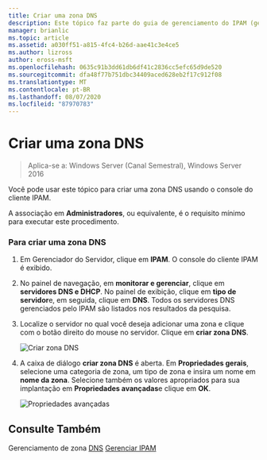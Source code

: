 ```yaml
---
title: Criar uma zona DNS
description: Este tópico faz parte do guia de gerenciamento do IPAM (gerenciamento de endereços IP) no Windows Server 2016.
manager: brianlic
ms.topic: article
ms.assetid: a030ff51-a815-4fc4-b26d-aae41c3e4ce5
ms.author: lizross
author: eross-msft
ms.openlocfilehash: 0635c91b3dd61db6df41c2836cc5efc65d9de520
ms.sourcegitcommit: dfa48f77b751dbc34409aced628eb2f17c912f08
ms.translationtype: MT
ms.contentlocale: pt-BR
ms.lasthandoff: 08/07/2020
ms.locfileid: "87970783"
---
```

# <a name="create-a-dns-zone"></a>Criar uma zona DNS

>Aplica-se a: Windows Server (Canal Semestral), Windows Server 2016

Você pode usar este tópico para criar uma zona DNS usando o console do cliente IPAM.

A associação em **Administradores**, ou equivalente, é o requisito mínimo para executar este procedimento.

### <a name="to-create-a-dns-zone"></a>Para criar uma zona DNS

1.  Em Gerenciador do Servidor, clique em **IPAM**. O console do cliente IPAM é exibido.

2.  No painel de navegação, em **monitorar e gerenciar**, clique em **servidores DNS e DHCP**. No painel de exibição, clique em **tipo de servidor**e, em seguida, clique em **DNS**. Todos os servidores DNS gerenciados pelo IPAM são listados nos resultados da pesquisa.

3.  Localize o servidor no qual você deseja adicionar uma zona e clique com o botão direito do mouse no servidor.  Clique em **criar zona DNS**.

    ![Criar zona DNS](../../media/Create-a-DNS-Zone/ipam_CreateDNSZone_01a.jpg)

4.  A caixa de diálogo **criar zona DNS** é aberta. Em **Propriedades gerais**, selecione uma categoria de zona, um tipo de zona e insira um nome em **nome da zona**. Selecione também os valores apropriados para sua implantação em **Propriedades avançadas**e clique em **OK**.

    ![Propriedades avançadas](../../media/Create-a-DNS-Zone/ipam_CreateDNSZone_02a.jpg)

## <a name="see-also"></a>Consulte Também
Gerenciamento de zona [DNS](DNS-Zone-Management.md) 
 [Gerenciar IPAM](Manage-IPAM.md)



